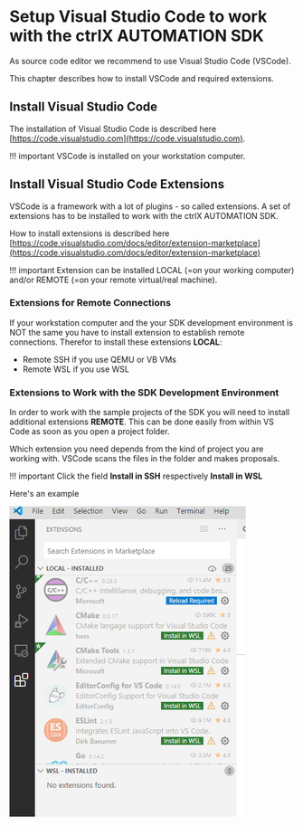 # Setup Visual Studio Code to work with the ctrlX AUTOMATION SDK

As source code editor we recommend to use Visual Studio Code (VSCode).

This chapter describes how to install VSCode and required extensions.

## Install Visual Studio Code

The installation of Visual Studio Code is described here [https://code.visualstudio.com](https://code.visualstudio.com).

!!! important
	VSCode is installed on your workstation computer. 
	
## Install Visual Studio Code Extensions

VSCode is a framework with a lot of plugins - so called extensions. A set of extensions has to be installed to work with the ctrlX AUTOMATION SDK. 

How to install extensions is described here [https://code.visualstudio.com/docs/editor/extension-marketplace](https://code.visualstudio.com/docs/editor/extension-marketplace)

!!! important
	Extension can be installed LOCAL (=on your working computer) and/or REMOTE (=on your remote virtual/real machine). 

### Extensions for Remote Connections

If your workstation computer and the your SDK development environment is NOT the same you have to install extension to establish remote connections. Therefor to install these extensions __LOCAL__:

- Remote SSH if you use QEMU or VB VMs
- Remote WSL if you use WSL

### Extensions to Work with the SDK Development Environment 

In order to work with the sample projects of the SDK you will need to install additional extensions __REMOTE__. 
This can be done easily from within VS Code as soon as you open a project folder. 

Which extension you need depends from the kind of project you are working with. VSCode scans the files in the folder and makes proposals.

!!! important
	Click the field __Install in SSH__ respectively __Install in WSL__

Here's an example

![vscode_remote_extensions](./images/vscode_remote_extensions.png)
